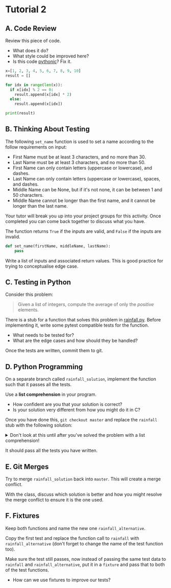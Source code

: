 # Tutorial 2

## A. Code Review

Review this piece of code.
* What does it do?
* What style could be improved here?
* Is this code [pythonic](https://www.computerhope.com/jargon/p/pythonic.htm)? Fix it.

```python
x=[1, 2, 3, 4, 5, 6, 7, 8, 9, 10]
result = []

for idx in range(len(x)):
  if x[idx] % 2 == 0:
    result.append(x[idx] * 2)
  else:
    result.append(x[idx])

print(result)
```

## B. Thinking About Testing

The following `set_name` function is used to set a name according to the follow requirements on input:
 * First Name must be at least 3 characters, and no more than 30.
 * Last Name must be at least 3 characters, and no more than 50.
 * First Name can only contain letters (uppercase or lowercase), and dashes.
 * Last Name can only contain letters (uppercase or lowercase), spaces, and dashes.
 * Middle Name can be None, but if it's not none, it can be between 1 and 50 characters.
 * Middle Name cannot be longer than the first name, and it cannot be longer than the last name.

Your tutor will break you up into your project groups for this activity. Once completed you can come back together to discuss what you have.

The function returns `True` if the inputs are valid, and `False` if the inputs are invalid.

```python
def set_name(firstName, middleName, lastName):
	pass
```

Write a list of inputs and associated return values. This is good practice for trying to conceptualise edge case.

## C. Testing in Python

Consider this problem:

 > Given a list of integers, compute the average of only the *positive* elements.

There is a stub for a function that solves this problem in [rainfall.py](rainfall.py). Before implementing it, write some pytest compatible tests for the function.

* What needs to be tested for?
* What are the edge cases and how should they be handled?

Once the tests are written, commit them to git.

## D. Python Programming

On a separate branch called `rainfall_solution`, implement the function such that it passes all the tests.

Use a **list comprehension** in your program.

* How confident are you that your solution is correct?
* Is your solution very different from how you might do it in C?

Once you have done this, `git checkout master` and replace the `rainfall` stub with the following solution:

<details>
<summary>Don't look at this until after you've solved the problem with a list comprehension!</summary>

```python
def rainfall(integers):
    '''
    Single-loop solution
    '''
    total = 0
    count = 0
    for i in integers:
        if  i > 0:
            total += i
            count += 1
    if (count > 0):
        return total/count
    else:
        return None
```

</details>

It should pass all the tests you have written.

## E. Git Merges

Try to merge `rainfall_solution` back into `master`. This will create a merge conflict.

With the class, discuss which solution is better and how you might resolve the merge conflict to ensure it is the one used.

## F. Fixtures

Keep both functions and name the new one `rainfall_alternative`.

Copy the first test and replace the function call to `rainfall` with `rainfall_alternative` (don't forget to change the name of the test function too).

Make sure the test still passes, now instead of passing the same test data to `rainfall` and `rainfall_alternative`, put it in a `fixture` and pass that to both of the test functions.

* How can we use fixtures to improve our tests?
